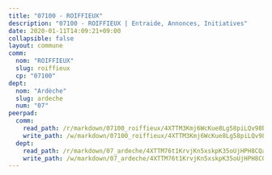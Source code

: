 ```yaml
---
title: "07100 - ROIFFIEUX"
description: "07100 - ROIFFIEUX | Entraide, Annonces, Initiatives"
date: 2020-01-11T14:09:21+09:00
collapsible: false
layout: commune
comm:
  nom: "ROIFFIEUX"
  slug: roiffieux
  cp: "07100"
dept:
  nom: "Ardèche"
  slug: ardeche
  num: "07"
peerpad:
  comm:
    read_path: /r/markdown/07100_roiffieux/4XTTM3Kmj6WcKue8Lg58piLQv98b8M8YRLdjmJHVB1PsV2A1F
    write_path: /w/markdown/07100_roiffieux/4XTTM3Kmj6WcKue8Lg58piLQv98b8M8YRLdjmJHVB1PsV2A1F-K3TgTuKMzhmGStNG3g4Tcm6Hw6ZQW17eaGLTjHfgMBZJgzRce37xtRmCPNi3x2Wz9pCnvKDdoBkdBkx6hmXpvq6CdYrkdGbnVsP9vzzPUuZ4F1t2DJfkZMmBLyJNRPSvrLFydQMP
  dept:
    read_path: /r/markdown/07_ardeche/4XTTM76t1KrvjKn5xskpK35oUjHPH8CQaLdMsC4TVbgaVPp9H
    write_path: /w/markdown/07_ardeche/4XTTM76t1KrvjKn5xskpK35oUjHPH8CQaLdMsC4TVbgaVPp9H-K3TgTz6XqMtb1TG26LozWQGWzYCmeEroVRKKCBntm7SADEzfC88gC5qx4GzHEVb3Y3CHH1FRtgCq45v9wokwFBFS6YysdmDNnD29f5C4C6FuF2ZpCUFJZY3XzmFx1kWscUwpw6qR
---
```


